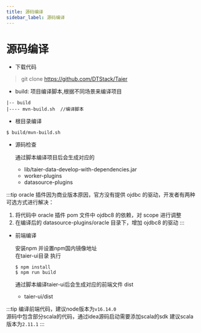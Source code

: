 ```yaml
---
title: 源码编译
sidebar_label: 源码编译
---
```


# 源码编译

- 下载代码
> git clone https://github.com/DTStack/Taier

- build: 项目编译脚本,根据不同场景来编译项目

```shell
|-- build
|---- mvn-build.sh  //编译脚本
```


- 根目录编译

```shell
$ build/mvn-build.sh
```

- 源码检查  

  通过脚本编译项目后会生成对应的  
  - lib/taier-data-develop-with-dependencies.jar   
  - worker-plugins  
  - datasource-plugins

:::tip
oracle 插件因为商业版本原因，官方没有提供 ojdbc 的驱动，开发者有两种可选方式进行解决：
1. 将代码中 oracle 插件 pom 文件中 ojdbc8 的依赖，对 scope 进行调整
2. 在编译后的 datasource-plugins/oracle 目录下，增加 ojdbc8 的驱动
:::  


- 前端编译  
  
   安装npm 并设置npm国内镜像地址  
   在taier-ui目录 执行
   ```shell
   $ npm install  
   $ npm run build  
   ```
   
   通过脚本编译taier-ui后会生成对应的前端文件 dist
   - taier-ui/dist

:::tip
编译前端代码，建议node版本为`v16.14.0`  
源码中包含部分scala的代码，通过idea源码启动需要添加scala的sdk 建议scala版本为`2.11.1`
:::